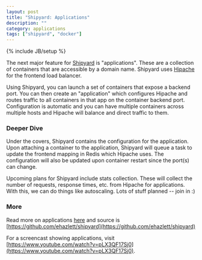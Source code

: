 ```yaml
---
layout: post
title: "Shipyard: Applications"
description: ""
category: applications
tags: ["shipyard", "docker"]
---
```

{% include JB/setup %}

The next major feature for [Shipyard](https://github.com/ehazlett/shipyard) is "applications".  These are a collection of containers that are accessible by a domain name.  Shipyard uses [Hipache](https://github.com/dotcloud/hipache) for the frontend load balancer.

Using Shipyard, you can launch a set of containers that expose a backend port.  You can then create an "application" which configures Hipache and routes traffic to all containers in that app on the container backend port.  Configuration is automatic and you can have multiple containers across multiple hosts and Hipache will balance and direct traffic to them.

### Deeper Dive
Under the covers, Shipyard contains the configuration for the application.  Upon attaching a container to the application, Shipyard will queue a task to update the frontend mapping in Redis which Hipache uses.  The configuration will also be updated upon container restart since the port(s) can change.

Upcoming plans for Shipyard include stats collection.  These will collect the number of requests, response times, etc. from Hipache for applications.  With this, we can do things like autoscaling.  Lots of stuff planned -- join in :)

### More

Read more on applications [here](https://github.com/ehazlett/shipyard/wiki/Applications) and source is [https://github.com/ehazlett/shipyard](https://github.com/ehazlett/shipyard)

For a screencast showing applications, visit [https://www.youtube.com/watch?v=pLX3QF17Sj0](https://www.youtube.com/watch?v=pLX3QF17Sj0).

